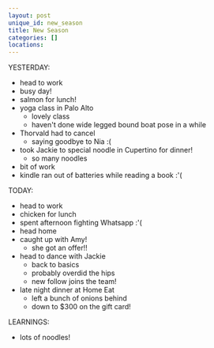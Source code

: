 ```yaml
---
layout: post
unique_id: new_season
title: New Season
categories: []
locations: 
---
```


YESTERDAY:
* head to work
* busy day!
* salmon for lunch!
* yoga class in Palo Alto
  * lovely class
  * haven't done wide legged bound boat pose in a while
* Thorvald had to cancel
  * saying goodbye to Nia :(
* took Jackie to special noodle in Cupertino for dinner!
  * so many noodles
* bit of work
* kindle ran out of batteries while reading a book :'(

TODAY:
* head to work
* chicken for lunch
* spent afternoon fighting Whatsapp :'(
* head home
* caught up with Amy!
  * she got an offer!!
* head to dance with Jackie
  * back to basics
  * probably overdid the hips
  * new follow joins the team!
* late night dinner at Home Eat
  * left a bunch of onions behind
  * down to $300 on the gift card!

LEARNINGS:
* lots of noodles!

